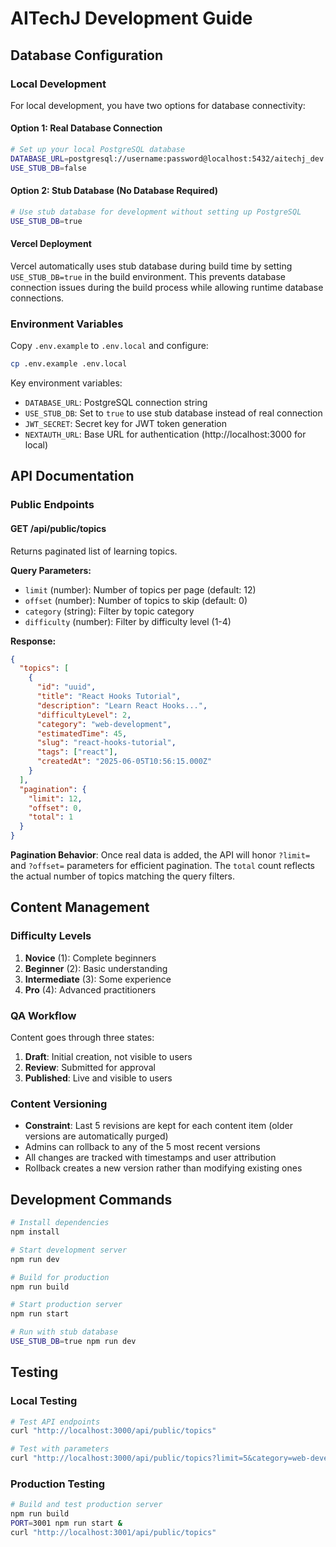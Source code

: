# AITechJ Development Guide

## Database Configuration

### Local Development

For local development, you have two options for database connectivity:

#### Option 1: Real Database Connection
```bash
# Set up your local PostgreSQL database
DATABASE_URL=postgresql://username:password@localhost:5432/aitechj_dev
USE_STUB_DB=false
```

#### Option 2: Stub Database (No Database Required)
```bash
# Use stub database for development without setting up PostgreSQL
USE_STUB_DB=true
```

#### Vercel Deployment
Vercel automatically uses stub database during build time by setting `USE_STUB_DB=true` in the build environment. This prevents database connection issues during the build process while allowing runtime database connections.

### Environment Variables

Copy `.env.example` to `.env.local` and configure:

```bash
cp .env.example .env.local
```

Key environment variables:
- `DATABASE_URL`: PostgreSQL connection string
- `USE_STUB_DB`: Set to `true` to use stub database instead of real connection
- `JWT_SECRET`: Secret key for JWT token generation
- `NEXTAUTH_URL`: Base URL for authentication (http://localhost:3000 for local)

## API Documentation

### Public Endpoints

#### GET /api/public/topics

Returns paginated list of learning topics.

**Query Parameters:**
- `limit` (number): Number of topics per page (default: 12)
- `offset` (number): Number of topics to skip (default: 0)
- `category` (string): Filter by topic category
- `difficulty` (number): Filter by difficulty level (1-4)

**Response:**
```json
{
  "topics": [
    {
      "id": "uuid",
      "title": "React Hooks Tutorial",
      "description": "Learn React Hooks...",
      "difficultyLevel": 2,
      "category": "web-development",
      "estimatedTime": 45,
      "slug": "react-hooks-tutorial",
      "tags": ["react"],
      "createdAt": "2025-06-05T10:56:15.000Z"
    }
  ],
  "pagination": {
    "limit": 12,
    "offset": 0,
    "total": 1
  }
}
```

**Pagination Behavior**: Once real data is added, the API will honor `?limit=` and `?offset=` parameters for efficient pagination. The `total` count reflects the actual number of topics matching the query filters.

## Content Management

### Difficulty Levels
1. **Novice** (1): Complete beginners
2. **Beginner** (2): Basic understanding
3. **Intermediate** (3): Some experience
4. **Pro** (4): Advanced practitioners

### QA Workflow
Content goes through three states:
1. **Draft**: Initial creation, not visible to users
2. **Review**: Submitted for approval
3. **Published**: Live and visible to users

### Content Versioning
- **Constraint**: Last 5 revisions are kept for each content item (older versions are automatically purged)
- Admins can rollback to any of the 5 most recent versions
- All changes are tracked with timestamps and user attribution
- Rollback creates a new version rather than modifying existing ones

## Development Commands

```bash
# Install dependencies
npm install

# Start development server
npm run dev

# Build for production
npm run build

# Start production server
npm run start

# Run with stub database
USE_STUB_DB=true npm run dev
```

## Testing

### Local Testing
```bash
# Test API endpoints
curl "http://localhost:3000/api/public/topics"

# Test with parameters
curl "http://localhost:3000/api/public/topics?limit=5&category=web-development"
```

### Production Testing
```bash
# Build and test production server
npm run build
PORT=3001 npm run start &
curl "http://localhost:3001/api/public/topics"
```
